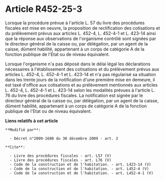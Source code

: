 # Article R452-25-3

Lorsque la procédure prévue à l'article L. 57 du livre des procédures fiscales est mise en oeuvre, la proposition de
rectification des cotisations et du prélèvement prévus aux articles L. 452-4, L. 452-4-1 et L. 423-14 ainsi que la réponse
aux observations de l'organisme contrôlé sont signées par le directeur général de la caisse ou, par délégation, par un agent
de la caisse, dûment habilité, appartenant à un corps de catégorie A de la fonction publique de l'Etat ou de niveau
équivalent. 

Lorsque l'organisme n'a pas déposé dans le délai légal les déclarations nécessaires à l'établissement des cotisations et du
prélèvement prévus aux articles L. 452-4, L. 452-4-1 et L. 423-14 et n'a pas régularisé sa situation dans les trente jours de
la notification d'une première mise en demeure, il est taxé d'office aux cotisations et au prélèvement mentionnés aux
articles L. 452-4, L. 452-4-1 et L. 423-14 selon les modalités prévues à l'article L. 76 du livre des procédures fiscales. La
notification est signée par le directeur général de la caisse ou, par délégation, par un agent de la caisse, dûment habilité,
appartenant à un corps de catégorie A de la fonction publique de l'Etat ou de niveau équivalent.

**Liens relatifs à cet article**

	**Modifié par**:

	  - Décret n°2009-1680 du 30 décembre 2009 - art. 3

	**Cite**:

	  - Livre des procédures fiscales - art. L57 (V)
	  - Livre des procédures fiscales - art. L76 (V)
	  - Code de la construction et de l'habitation. - art. L423-14 (V)
	  - Code de la construction et de l'habitation. - art. L452-4 (V)
	  - Code de la construction et de l'habitation. - art. L452-4-1 (V)
